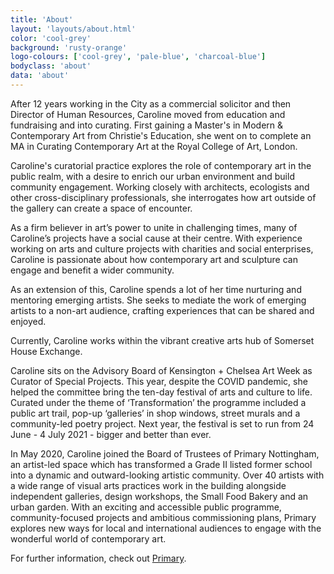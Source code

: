 ```yaml
---
title: 'About'
layout: 'layouts/about.html'
color: 'cool-grey'
background: 'rusty-orange'
logo-colours: ['cool-grey', 'pale-blue', 'charcoal-blue']
bodyclass: 'about'
data: 'about'
---
```


<p>After 12 years working in the City as a commercial solicitor and then Director of Human Resources, Caroline moved from education and fundraising and into curating. First gaining a Master's in Modern &amp; Contemporary Art from Christie's Education, she went on to complete an MA in Curating Contemporary Art at the Royal College of Art, London.&nbsp;&nbsp;</p>
<p>Caroline's curatorial practice explores the role of contemporary art in the public realm, with a desire to enrich our urban environment and build community engagement. Working closely with architects, ecologists and other cross-disciplinary professionals, she interrogates how art outside of the gallery can create a space of encounter.</p>
<p>As a firm believer in art’s power to unite in challenging times, many of Caroline’s projects have a social cause at their centre. With experience working on arts and culture projects with charities and social enterprises, Caroline is passionate about how contemporary art and sculpture can engage and benefit a wider community.</p>
<p>As an extension of this, Caroline spends a lot of her time nurturing and mentoring emerging artists. She seeks to mediate the work of emerging artists to a non-art audience, crafting experiences that can be shared and enjoyed.</p>
<p>Currently, Caroline works within the vibrant creative arts hub of Somerset House Exchange.</p>
<p>Caroline sits on the Advisory Board of Kensington + Chelsea Art Week as Curator of Special Projects. This year, despite the COVID pandemic, she helped the committee bring the ten-day festival of arts and culture to life. Curated under the theme of ‘Transformation’ the programme included a public art trail, pop-up ‘galleries’ in shop windows, street murals and a community-led poetry project. Next year, the festival is set to run from 24 June - 4 July 2021 - bigger and better than ever.</p>
<p>In May 2020, Caroline joined the Board of Trustees of Primary Nottingham, an artist-led space which has transformed a Grade II listed former school into a dynamic and outward-looking artistic community. Over 40 artists with a wide range of visual arts practices work in the building alongside independent galleries, design workshops, the Small Food Bakery and an urban garden. With an exciting and accessible public programme, community-focused projects and ambitious commissioning plans, Primary explores new ways for local and international audiences to engage with the wonderful world of contemporary art.</p>
<p>For further information, check out <a href="https://weareprimary.org">Primary</a>.</p>